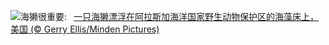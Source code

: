 ![](https://www.bing.com/th?id=OHR.KelpOtter_ZH-CN8297228161_UHD.jpg&w=1000)海獭很重要:&nbsp;&ensp;[一只海獭漂浮在阿拉斯加海洋国家野生动物保护区的海藻床上，美国 (© Gerry Ellis/Minden Pictures)](https://www.bing.com/th?id=OHR.KelpOtter_ZH-CN8297228161_UHD.jpg)
<br><br/>
